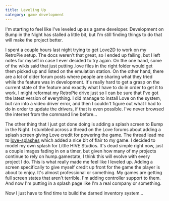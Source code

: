 ```yaml
---
title: Leveling Up
category: game development
---
```

I'm starting to feel like I've leveled up as a game developer. Development on Bump in the Night has stalled a little bit, but I'm still finding things to do that will make the project better.

I spent a couple hours last night trying to get Love2D to work on my RetroPie setup. The docs weren't that great, so I ended up failing, but I left notes for myself in case I ever decided to try again. On the one hand, some of the wikis said that just putting .love files in the right folder would get them picked up and listed on the emulation station. On the other hand, there are a lot of older forum posts where people are sharing what they tried while the feature was in development. It's really hard to get a grasp on the current state of the feature and exactly what I have to do in order to get it to work. I might reformat my RetroPie drive just so I can be sure that I've got the latest version of everything. I did manage to install Love on the system, but ran into a video driver error, and then I couldn't figure out what I had to do in order to update the drivers, if that is even possible. I've never browsed the internet from the command line before...

The other thing that I just got done doing is adding a splash screen to Bump in the Night. I stumbled across a thread on the Love forums about adding a splash screen giving Love credit for powering the game. The thread lead me to [love-splashes](https://github.com/love2d-community/splashes) which added a nice bit of flair to my game. I decided to model my own splash for Little HIVE Studios. It's dead simple right now, just a couple images fading in on a timer, but given how many of my projects continue to rely on hump.gamestate, I think this will evolve with every project I do. This is what really made me feel like I leveled up. Adding a screen specifically to give myself credit up front for the game the player is about to enjoy. It's almost professional or something. My games are getting full screen states that aren't terrible. I'm adding controller support to them. And now I'm putting in a splash page like I'm a real company or something.

Now I just have to find time to build the darned inventory system...